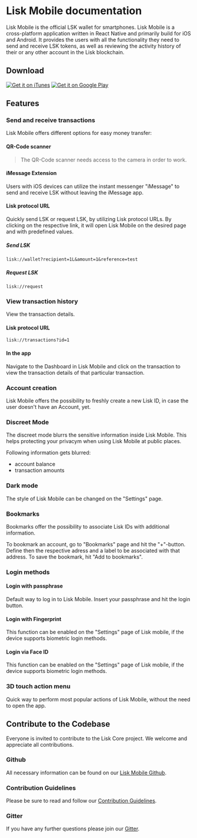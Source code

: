 # Lisk Mobile documentation

Lisk Mobile is the official LSK wallet for smartphones.
Lisk Mobile is a cross-platform application written in React Native and primarily build for iOS and Android.
It provides the users with all the functionality they need to send and receive LSK tokens, as well as reviewing the activity history of their or any other account in the Lisk blockchain.

## Download

[![Get it on iTunes](https://lisk.io/assets/svg/download_on_the_app_store_badge.svg)](https://itunes.apple.com/us/app/lisk/id1436809559?mt=8) [![Get it on Google Play](https://lisk.io/assets/svg/download_on_the_play_store_badge.svg)](https://play.google.com/store/apps/details?id=io.lisk.mobile&pcampaignid=MKT-Other-global-all-co-prtnr-py-PartBadge-Mar2515-1)

## Features

### Send and receive transactions

Lisk Mobile offers different options for easy money transfer:

#### QR-Code scanner

> The QR-Code scanner needs access to the camera in order to work.

#### iMessage Extension

Users with iOS devices can utilize the instant messenger "iMessage" to send and receive LSK without leaving the iMessage app.

#### Lisk protocol URL

Quickly send LSK or request LSK, by utilizing Lisk protocol URLs.
By clicking on the respective link, it will open Lisk Mobile on the desired page and with predefined values.

##### Send LSK

```
lisk://wallet?recipient=1L&amount=1&reference=test
```

##### Request LSK

```
lisk://request
```

### View transaction history

View the transaction details.
 
#### Lisk protocol URL

```
lisk://transactions?id=1
```

#### In the app

Navigate to the Dashboard in Lisk Mobile and click on the transaction to view the transaction details of that particular transaction.

### Account creation

Lisk Mobile offers the possibility to freshly create a new Lisk ID, in case the user doesn't have an Account, yet.

### Discreet Mode

The discreet mode blurrs the sensitive information inside Lisk Mobile.
This helps protecting your privacym when using Lisk Mobile at public places.

Following information gets blurred:
- account balance
- transaction amounts

### Dark mode

The style of Lisk Mobile can be changed on the "Settings" page.

### Bookmarks

Bookmarks offer the possibility to associate Lisk IDs with additional information.

To bookmark an account, go to "Bookmarks" page and hit the "+"-button.
Define then the respective adress and a label to be associated with that address.
To save the bookmark, hit "Add to bookmarks".

### Login methods

#### Login with passphrase

Default way to log in to Lisk Mobile. Insert your passphrase and hit the login button.

#### Login with Fingerprint

This function can be enabled on the "Settings" page of Lisk mobile, if the device supports biometric login methods.

#### Login via Face ID 

This function can be enabled on the "Settings" page of Lisk mobile, if the device supports biometric login methods.

### 3D touch action menu

Quick way to perform most popular actions of Lisk Mobile, without the need to open the app.

## Contribute to the Codebase

Everyone is invited to contribute to the Lisk Core project. We welcome and appreciate all contributions. 

### Github
All necessary information can be found on our [Lisk Mobile Github](https://github.com/LiskHQ/lisk-mobile).

### Contribution Guidelines
Please be sure to read and follow our [Contribution Guidelines](https://github.com/LiskHQ/lisk-mobile/blob/development/CONTRIBUTING.md).

### Gitter
If you have any further questions please join our [Gitter](https://gitter.im/LiskHQ/lisk).

